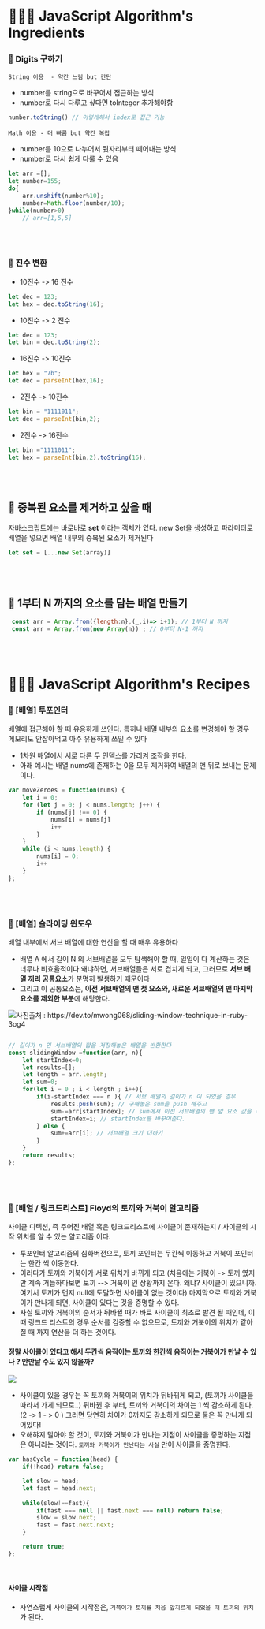# 👩🏻‍🍳 JavaScript Algorithm's Ingredients





### 🍅 Digits 구하기 

`String 이용  - 약간 느림 but 간단 `

- number를 string으로 바꾸어서 접근하는 방식 
- number로 다시 다루고 싶다면 toInteger 추가해야함

```javascript
number.toString() // 이렇게해서 index로 접근 가능 
```

`Math 이용 - 더 빠름 but 약간 복잡`

- number를 10으로 나누어서 뒷자리부터 떼어내는 방식
- number로 다시 쉽게 다룰 수 있음

```javascript
let arr =[];
let number=155;
do{
    arr.unshift(number%10);
    number=Math.floor(number/10);
}while(number>0)
    // arr=[1,5,5]
```





<br/>

<br/>



### 🍅 진수 변환

- 10진수 -> 16 진수

```javascript
let dec = 123;
let hex = dec.toString(16);
```

- 10진수 -> 2 진수

```javascript
let dec = 123;
let bin = dec.toString(2);
```

- 16진수 -> 10진수

```javascript
let hex = "7b";
let dec = parseInt(hex,16);
```

- 2진수 -> 10진수

```javascript
let bin = "1111011";
let dec = parseInt(bin,2);
```

- 2진수 -> 16진수

```javascript
let bin ="1111011";
let hex = parseInt(bin,2).toString(16);
```



<br/>

<br/>



## 🍅 중복된 요소를 제거하고 싶을 때 

자바스크립트에는 바로바로 **set** 이라는 객체가 있다. new Set을 생성하고 파라미터로 배열을 넣으면 배열 내부의 중복된 요소가 제거된다<br/>

```javascript
let set = [...new Set(array)]
```





<br/>

<br/>



## 🍅 1부터 N 까지의 요소를 담는 배열 만들기 



```javascript
 const arr = Array.from({length:n},(_,i)=> i+1); // 1부터 N 까지
 const arr = Array.from(new Array(n)) ; // 0부터 N-1 까지
```



<br/>

<br/>



# 👩🏻‍🍳 JavaScript Algorithm's Recipes



### 🍅 [배열] 투포인터 

배열에 접근해야 할 때 유용하게 쓰인다. 특히나 배열 내부의 요소를 변경해야 할 경우 메모리도 안잡아먹고 아주 유용하게 쓰일 수 있다 

- 1차원 배열에서 서로 다른 두 인덱스를 가리켜 조작을 한다.
- 아래 예시는 배열 nums에 존재하는 0을 모두 제거하여 배열의 맨 뒤로 보내는 문제이다.

```javascript
var moveZeroes = function(nums) {
    let i = 0;
    for (let j = 0; j < nums.length; j++) {
        if (nums[j] !== 0) {
            nums[i] = nums[j]
            i++
        } 
    }
    while (i < nums.length) {
        nums[i] = 0;
        i++
    }
};
```





<br/>

<br/>



### 🍅 [배열] 슬라이딩 윈도우

배열 내부에서 서브 배열에 대한 연산을 할 때 매우 유용하다 <br/>

- 배열 A 에서 길이 N 의 서브배열을 모두 탐색해야 할 때, 일일이 다 계산하는 것은 너무나 비효율적이다 왜냐하면, 서브배열들은 서로 겹치게 되고, 그러므로 **서브 배열 끼리 공통요소**가 분명히 발생하기 때문이다
- 그리고 이 공통요소는, **이전 서브배열의 맨 첫 요소와, 새로운 서브배열의 맨 마지막 요소를 제외한 부분**에 해당한다.

![](https://res.cloudinary.com/practicaldev/image/fetch/s--os4Lz5eD--/c_imagga_scale,f_auto,fl_progressive,h_500,q_auto,w_1000/https://dev-to-uploads.s3.amazonaws.com/i/h3h2h4s11pjgla88pqzp.png "사진출처 : https://dev.to/mwong068/sliding-window-technique-in-ruby-3og4")

```javascript

// 길이가 n 인 서브배열의 합을 저장해놓은 배열을 반환한다
const slidingWindow =function(arr, n){
    let startIndex=0; 
    let results=[];
    let length = arr.length;
    let sum=0;
    for(let i = 0 ; i < length ; i++){
        if(i-startIndex === n ){ // 서브 배열의 길이가 n 이 되었을 경우 
            results.push(sum); // 구해놓은 sum을 push 해주고 
            sum-=arr[startIndex]; // sum에서 이전 서브배열의 맨 앞 요소 값을 삭제한다
            startIndex=i; // startIndex를 바꾸어준다. 
        } else {
            sum+=arr[i]; // 서브배열 크기 더하기 
        }
    }
    return results;
};
```



<br/>

<br/>



### 🍅 [배열 / 링크드리스트] Floyd의 토끼와 거북이 알고리즘

사이클 디텍션, 즉 주어진 배열 혹은 링크드리스트에 사이클이 존재하는지 / 사이클의 시작 위치를 알 수 있는 알고리즘 이다.

- 투포인터 알고리즘의 심화버전으로, 토끼 포인터는 두칸씩 이동하고 거북이 포인터는 한칸 씩 이동한다.
- 이러다가 토끼와 거북이가 서로 위치가 바뀌게 되고 (처음에는 거북이 -> 토끼 였지만 계속 거듭하다보면 토끼 --> 거북이 인 상황까지 온다. 왜냐? 사이클이 있으니까. 여기서 토끼가 먼저 null에 도달하면 사이클이 없는 것이다) 마지막으로 토끼와 거북이가 만나게 되면,  사이클이 있다는 것을 증명할 수 있다.
- 사실 토끼와 거북이의 순서가 뒤바뀔 때가 바로 사이클이 최초로 발견 될 때인데, 이 때 링크드 리스트의 경우 순서를 검증할 수 없으므로, 토끼와 거북이의 위치가 같아질 때 까지 연산을 더 하는 것이다.

#### 정말 사이클이 있다고 해서 두칸씩 움직이는 토끼와 한칸씩 움직이는 거북이가 만날 수 있나 ? 안만날 수도 있지 않을까?

![](https://i.imgur.com/uH8WSf9.jpg)

- 사이클이 있을 경우는 꼭 토끼와 거북이의 위치가 뒤바뀌게 되고, (토끼가 사이클을 따라서 가게 되므로..) 뒤바뀐 후 부터, 토끼와 거북이의 차이는 1 씩 감소하게 된다. (2 -> 1 - > 0 )  그러면 당연히 차이가 0까지도 감소하게 되므로 둘은 꼭 만나게 되어있다!
- 오해햐지 말아야 할 것이, 토끼와 거북이가 만나는 지점이 사이클을 증명하는 지점은 아니라는 것이다. `토끼와 거북이가 만난다는 사실` 만이 사이클을 증명한다. 

```javascript
var hasCycle = function(head) {
    if(!head) return false;

    let slow = head;
    let fast = head.next;
    
    while(slow!==fast){
        if(fast === null || fast.next === null) return false;
        slow = slow.next;
        fast = fast.next.next;
    }

    return true;
};
```



<br/>

#### 사이클 시작점 

- 자연스럽게 사이클의 시작점은, `거북이가 토끼를 처음 앞지르게 되었을 때 토끼의 위치`가 된다.